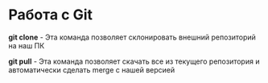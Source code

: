# Работа с Git

**git clone** - Эта команда позволяет склонировать внешний репозиторий на наш ПК 

**git pull** - Эта команда позволяет скачать все из текущего репозитория и автоматически сделать merge с нашей версией 

